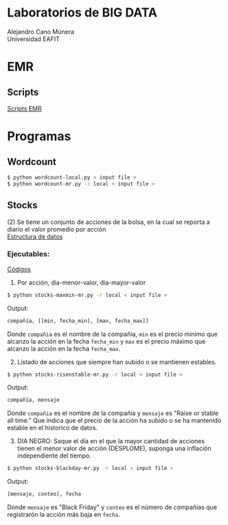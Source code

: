 # Laboratorios de BIG DATA
Alejandro Cano Múnera <br/>
Universidad EAFIT 

# EMR
## Scripts
[Scripts EMR](https://github.com/alejocano22/TETbigdata/tree/master/EMR)

# Programas
## Wordcount

```sh
$ python wordcount-local.py < input file >
$ python wordcount-mr.py -r local < input file >
```

## Stocks
(2) Se tiene un conjunto de acciones de la bolsa, en la cual se reporta a diario el valor promedio por acción <br/>
[Estructura de datos](https://github.com/alejocano22/TETbigdata/blob/master/Datasets/dataempresas.csv) <br/>

### Ejecutables:

[Códigos](https://github.com/alejocano22/TETbigdata/tree/master/Programas/Stocks)

1. Por acción, dia-menor-valor, día-mayor-valor  <br/>
```sh
$ python stocks-maxmin-mr.py -r local < input file >
```
Output:
```sh
compañía, [[min, fecha_min], [max, fecha_max]]
```
Donde `compañia` es el nombre de la compañia, `min` es el precio mínimo que alcanzo la acción en la fecha `fecha_min` y `max` es el precio máximo que alcanzo la acción en la fecha `fecha_max`.

2. Listado de acciones que siempre han subido o se mantienen estables.<br/>
```sh
$ python stocks-risenstable-mr.py -r local < input file >
```
Output:
```sh
compañía, mensaje
```
Donde `compañia` es el nombre de la compañia y `mensaje` es "Raise or stable all time." Que indica que el precio de la acción ha subido o se ha mantenido estable en el historico de datos.


3. DIA NEGRO: Saque el día en el que la mayor cantidad de acciones tienen el menor valor de acción (DESPLOME), suponga una inflación independiente del tiempo.<br/>
```sh
$ python stocks-blackday-mr.py -r local < input file >
```
Output:
```sh
[mensaje, conteo], fecha
```
Donde `mensaje` es "Black Friday" y `conteo` es el número de compañias que registrarón la acción más baja en `fecha`.
